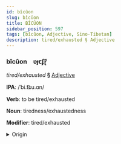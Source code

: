 ```yaml
---
id: bîcûon
slug: bîcûon
title: BÎCÛON
sidebar_position: 597
tags: [bîcûon, Adjective, Sino-Tibetan]
description: tired/exhausted § Adjective
---
```


### bîcûon&emsp;<span kind="abugida">ʋɟꞇʄɽ̃</span>

*tired/exhausted* **§** [Adjective](../../tags/Adjective)

**IPA**: /ˈbi.t͡ɕu.ɑn/

**Verb**: to be tired/exhausted

**Noun**: tiredness/exhaustedness

**Modifier**: tired/exhausted

<details>
    <summary>Origin</summary>
    Mandarin 疲倦 píjuàn [pʰí.tɕwàn]<br/>
    <em>Sino-Tibetan Language Family</em>
</details>